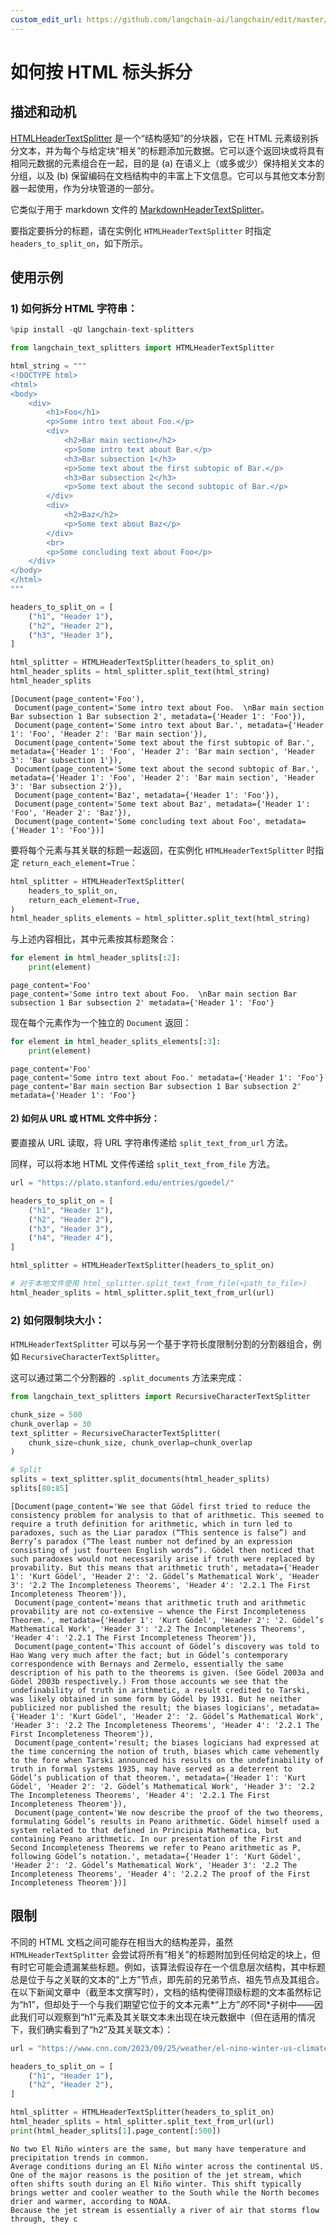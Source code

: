 ```yaml
---
custom_edit_url: https://github.com/langchain-ai/langchain/edit/master/docs/docs/how_to/HTML_header_metadata_splitter.ipynb
---
```


# 如何按 HTML 标头拆分

## 描述和动机

[HTMLHeaderTextSplitter](https://api.python.langchain.com/en/latest/html/langchain_text_splitters.html.HTMLHeaderTextSplitter.html) 是一个“结构感知”的分块器，它在 HTML 元素级别拆分文本，并为每个与给定块“相关”的标题添加元数据。它可以逐个返回块或将具有相同元数据的元素组合在一起，目的是 (a) 在语义上（或多或少）保持相关文本的分组，以及 (b) 保留编码在文档结构中的丰富上下文信息。它可以与其他文本分割器一起使用，作为分块管道的一部分。

它类似于用于 markdown 文件的 [MarkdownHeaderTextSplitter](/docs/how_to/markdown_header_metadata_splitter)。

要指定要拆分的标题，请在实例化 `HTMLHeaderTextSplitter` 时指定 `headers_to_split_on`，如下所示。

## 使用示例

### 1) 如何拆分 HTML 字符串：

```python
%pip install -qU langchain-text-splitters
```

```python
from langchain_text_splitters import HTMLHeaderTextSplitter

html_string = """
<!DOCTYPE html>
<html>
<body>
    <div>
        <h1>Foo</h1>
        <p>Some intro text about Foo.</p>
        <div>
            <h2>Bar main section</h2>
            <p>Some intro text about Bar.</p>
            <h3>Bar subsection 1</h3>
            <p>Some text about the first subtopic of Bar.</p>
            <h3>Bar subsection 2</h3>
            <p>Some text about the second subtopic of Bar.</p>
        </div>
        <div>
            <h2>Baz</h2>
            <p>Some text about Baz</p>
        </div>
        <br>
        <p>Some concluding text about Foo</p>
    </div>
</body>
</html>
"""

headers_to_split_on = [
    ("h1", "Header 1"),
    ("h2", "Header 2"),
    ("h3", "Header 3"),
]

html_splitter = HTMLHeaderTextSplitter(headers_to_split_on)
html_header_splits = html_splitter.split_text(html_string)
html_header_splits
```

```output
[Document(page_content='Foo'),
 Document(page_content='Some intro text about Foo.  \nBar main section Bar subsection 1 Bar subsection 2', metadata={'Header 1': 'Foo'}),
 Document(page_content='Some intro text about Bar.', metadata={'Header 1': 'Foo', 'Header 2': 'Bar main section'}),
 Document(page_content='Some text about the first subtopic of Bar.', metadata={'Header 1': 'Foo', 'Header 2': 'Bar main section', 'Header 3': 'Bar subsection 1'}),
 Document(page_content='Some text about the second subtopic of Bar.', metadata={'Header 1': 'Foo', 'Header 2': 'Bar main section', 'Header 3': 'Bar subsection 2'}),
 Document(page_content='Baz', metadata={'Header 1': 'Foo'}),
 Document(page_content='Some text about Baz', metadata={'Header 1': 'Foo', 'Header 2': 'Baz'}),
 Document(page_content='Some concluding text about Foo', metadata={'Header 1': 'Foo'})]
```

要将每个元素与其关联的标题一起返回，在实例化 `HTMLHeaderTextSplitter` 时指定 `return_each_element=True`：

```python
html_splitter = HTMLHeaderTextSplitter(
    headers_to_split_on,
    return_each_element=True,
)
html_header_splits_elements = html_splitter.split_text(html_string)
```

与上述内容相比，其中元素按其标题聚合：

```python
for element in html_header_splits[:2]:
    print(element)
```
```output
page_content='Foo'
page_content='Some intro text about Foo.  \nBar main section Bar subsection 1 Bar subsection 2' metadata={'Header 1': 'Foo'}
```
现在每个元素作为一个独立的 `Document` 返回：

```python
for element in html_header_splits_elements[:3]:
    print(element)
```
```output
page_content='Foo'
page_content='Some intro text about Foo.' metadata={'Header 1': 'Foo'}
page_content='Bar main section Bar subsection 1 Bar subsection 2' metadata={'Header 1': 'Foo'}
```
#### 2) 如何从 URL 或 HTML 文件中拆分：

要直接从 URL 读取，将 URL 字符串传递给 `split_text_from_url` 方法。

同样，可以将本地 HTML 文件传递给 `split_text_from_file` 方法。

```python
url = "https://plato.stanford.edu/entries/goedel/"

headers_to_split_on = [
    ("h1", "Header 1"),
    ("h2", "Header 2"),
    ("h3", "Header 3"),
    ("h4", "Header 4"),
]

html_splitter = HTMLHeaderTextSplitter(headers_to_split_on)

# 对于本地文件使用 html_splitter.split_text_from_file(<path_to_file>)
html_header_splits = html_splitter.split_text_from_url(url)
```

### 2) 如何限制块大小：

`HTMLHeaderTextSplitter` 可以与另一个基于字符长度限制分割的分割器组合，例如 `RecursiveCharacterTextSplitter`。

这可以通过第二个分割器的 `.split_documents` 方法来完成：


```python
from langchain_text_splitters import RecursiveCharacterTextSplitter

chunk_size = 500
chunk_overlap = 30
text_splitter = RecursiveCharacterTextSplitter(
    chunk_size=chunk_size, chunk_overlap=chunk_overlap
)

# Split
splits = text_splitter.split_documents(html_header_splits)
splits[80:85]
```



```output
[Document(page_content='We see that Gödel first tried to reduce the consistency problem for analysis to that of arithmetic. This seemed to require a truth definition for arithmetic, which in turn led to paradoxes, such as the Liar paradox (“This sentence is false”) and Berry’s paradox (“The least number not defined by an expression consisting of just fourteen English words”). Gödel then noticed that such paradoxes would not necessarily arise if truth were replaced by provability. But this means that arithmetic truth', metadata={'Header 1': 'Kurt Gödel', 'Header 2': '2. Gödel’s Mathematical Work', 'Header 3': '2.2 The Incompleteness Theorems', 'Header 4': '2.2.1 The First Incompleteness Theorem'}),
 Document(page_content='means that arithmetic truth and arithmetic provability are not co-extensive — whence the First Incompleteness Theorem.', metadata={'Header 1': 'Kurt Gödel', 'Header 2': '2. Gödel’s Mathematical Work', 'Header 3': '2.2 The Incompleteness Theorems', 'Header 4': '2.2.1 The First Incompleteness Theorem'}),
 Document(page_content='This account of Gödel’s discovery was told to Hao Wang very much after the fact; but in Gödel’s contemporary correspondence with Bernays and Zermelo, essentially the same description of his path to the theorems is given. (See Gödel 2003a and Gödel 2003b respectively.) From those accounts we see that the undefinability of truth in arithmetic, a result credited to Tarski, was likely obtained in some form by Gödel by 1931. But he neither publicized nor published the result; the biases logicians', metadata={'Header 1': 'Kurt Gödel', 'Header 2': '2. Gödel’s Mathematical Work', 'Header 3': '2.2 The Incompleteness Theorems', 'Header 4': '2.2.1 The First Incompleteness Theorem'}),
 Document(page_content='result; the biases logicians had expressed at the time concerning the notion of truth, biases which came vehemently to the fore when Tarski announced his results on the undefinability of truth in formal systems 1935, may have served as a deterrent to Gödel’s publication of that theorem.', metadata={'Header 1': 'Kurt Gödel', 'Header 2': '2. Gödel’s Mathematical Work', 'Header 3': '2.2 The Incompleteness Theorems', 'Header 4': '2.2.1 The First Incompleteness Theorem'}),
 Document(page_content='We now describe the proof of the two theorems, formulating Gödel’s results in Peano arithmetic. Gödel himself used a system related to that defined in Principia Mathematica, but containing Peano arithmetic. In our presentation of the First and Second Incompleteness Theorems we refer to Peano arithmetic as P, following Gödel’s notation.', metadata={'Header 1': 'Kurt Gödel', 'Header 2': '2. Gödel’s Mathematical Work', 'Header 3': '2.2 The Incompleteness Theorems', 'Header 4': '2.2.2 The proof of the First Incompleteness Theorem'})]
```

## 限制

不同的 HTML 文档之间可能存在相当大的结构差异，虽然 `HTMLHeaderTextSplitter` 会尝试将所有“相关”的标题附加到任何给定的块上，但有时它可能会遗漏某些标题。例如，该算法假设存在一个信息层次结构，其中标题总是位于与之关联的文本的“上方”节点，即先前的兄弟节点、祖先节点及其组合。在以下新闻文章中（截至本文撰写时），文档的结构使得顶级标题的文本虽然标记为“h1”，但却处于一个与我们期望它位于的文本元素*“上方”*的*不同*子树中——因此我们可以观察到“h1”元素及其关联文本未出现在块元数据中（但在适用的情况下，我们确实看到了“h2”及其关联文本）：

```python
url = "https://www.cnn.com/2023/09/25/weather/el-nino-winter-us-climate/index.html"

headers_to_split_on = [
    ("h1", "Header 1"),
    ("h2", "Header 2"),
]

html_splitter = HTMLHeaderTextSplitter(headers_to_split_on)
html_header_splits = html_splitter.split_text_from_url(url)
print(html_header_splits[1].page_content[:500])
```
```output
No two El Niño winters are the same, but many have temperature and precipitation trends in common.  
Average conditions during an El Niño winter across the continental US.  
One of the major reasons is the position of the jet stream, which often shifts south during an El Niño winter. This shift typically brings wetter and cooler weather to the South while the North becomes drier and warmer, according to NOAA.  
Because the jet stream is essentially a river of air that storms flow through, they c
```